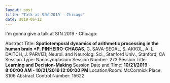 ```yaml
---
layout: post
title: "Talk at SfN 2019 - Chicago"
date: 2019-06-12
---
```


I'm gonna give a talk at SfN 2019 - Chicago:

Abstract Title: <b>Spatiotemporal dynamics of arithmetic processing in the human brain</b>
<b>*P. PINHEIRO-CHAGAS</b>, C. SAVA-SEGAL, S. AKKOL, A. L. DAITCH, J. PARVIZI; 
Neurol. and Neurolog. Sci., Stanford Univ., Stanford, CA
Session Type: Nanosymposium
Session Number: 273
Session Title: <b>Learning and Decision-Making</b>
Session Date and Time: <b>10/21/2019 8:00:00 AM - 10/21/2019 12:00:00 PM </b>
Location/Room: McCormick Place: S106
Abstract Control Number: 15622